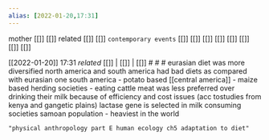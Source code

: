 ```yaml
---
alias: [2022-01-20,17:31]
---
```

 mother [[]] [[]]
 related [[]] [[]]
 `contemporary events` [[]] [[]] [[]] [[]] [[]] [[]] [[]] [[]]

[[2022-01-20]] 17:31 _related_ [[]] | [[]] | [[]] # # #
eurasian diet was more diversified
north america and south america had bad diets as compared with eurasian one
south america - potato based
[[central america]] - maize based
herding societies - eating cattle meat was less preferred over drinking their milk because of efficiency and cost issues (acc tostudies from kenya and gangetic plains)
lactase gene is selected in milk consuming societies
samoan population - heaviest in the world
```query
"physical anthropology part E human ecology ch5 adaptation to diet"
```